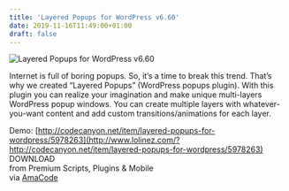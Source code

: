 ```yaml
---
title: 'Layered Popups for WordPress v6.60'
date: 2019-11-16T11:49:00+01:00
draft: false
---
```


![Layered Popups for WordPress v6.60](http://www.codelist.cc/uploads/posts/2017-08/1503634874_layered-popups-for-wordpress.jpg "Layered Popups for WordPress v6.60")  
  
Internet is full of boring popups. So, it’s a time to break this trend. That’s why we created “Layered Popups” (WordPress popups plugin). With this plugin you can realize your imagination and make unique multi-layers WordPress popup windows. You can create multiple layers with whatever-you-want content and add custom transitions/animations for each layer.  
  
Demo: [http://codecanyon.net/item/layered-popups-for-wordpress/5978263](http://www.lolinez.com/?http://codecanyon.net/item/layered-popups-for-wordpress/5978263)  
DOWNLOAD  
from Premium Scripts, Plugins & Mobile  
via [AmaCode](https://amazcode.ooo)